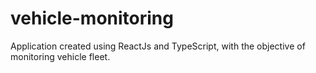 # vehicle-monitoring
Application created using ReactJs and TypeScript, with the objective of monitoring vehicle fleet.
